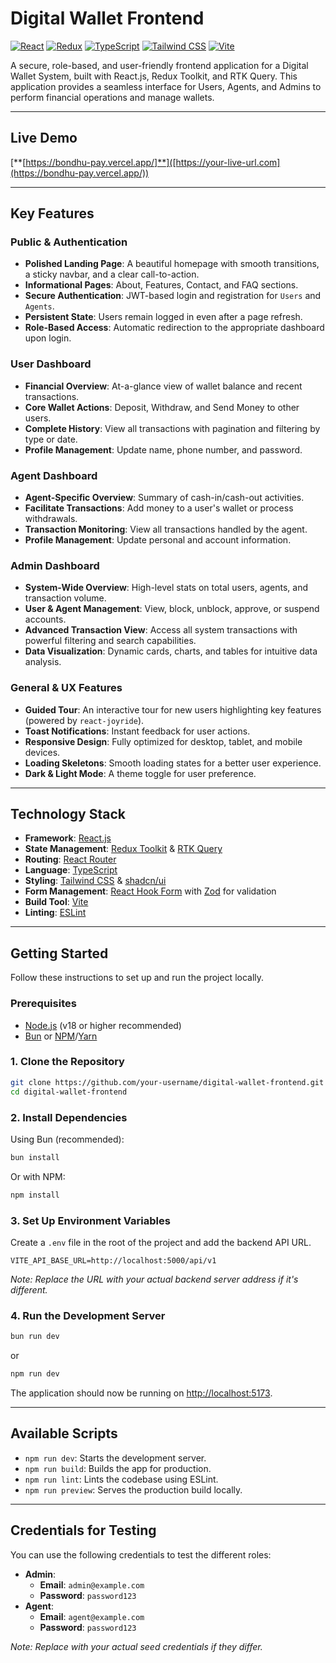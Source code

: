 # **Digital Wallet Frontend**

[![React](https://img.shields.io/badge/React-19-blue?logo=react)](https://react.dev/)
[![Redux](https://img.shields.io/badge/Redux-Toolkit-764ABC?logo=redux)](https://redux-toolkit.js.org/)
[![TypeScript](https://img.shields.io/badge/TypeScript-5.8-blue?logo=typescript)](https://www.typescriptlang.org/)
[![Tailwind CSS](https://img.shields.io/badge/Tailwind_CSS-4-38B2AC?logo=tailwind-css)](https://tailwindcss.com/)
[![Vite](https://img.shields.io/badge/Vite-7-646CFF?logo=vite)](https://vitejs.dev/)

A secure, role-based, and user-friendly frontend application for a Digital Wallet System, built with React.js, Redux Toolkit, and RTK Query. This application provides a seamless interface for Users, Agents, and Admins to perform financial operations and manage wallets.

---

## **Live Demo**

[**[https://bondhu-pay.vercel.app/]**]([https://your-live-url.com](https://bondhu-pay.vercel.app/))

---

## **Key Features**

### **Public & Authentication**
- **Polished Landing Page**: A beautiful homepage with smooth transitions, a sticky navbar, and a clear call-to-action.
- **Informational Pages**: About, Features, Contact, and FAQ sections.
- **Secure Authentication**: JWT-based login and registration for `Users` and `Agents`.
- **Persistent State**: Users remain logged in even after a page refresh.
- **Role-Based Access**: Automatic redirection to the appropriate dashboard upon login.

### **User Dashboard**
- **Financial Overview**: At-a-glance view of wallet balance and recent transactions.
- **Core Wallet Actions**: Deposit, Withdraw, and Send Money to other users.
- **Complete History**: View all transactions with pagination and filtering by type or date.
- **Profile Management**: Update name, phone number, and password.

### **Agent Dashboard**
- **Agent-Specific Overview**: Summary of cash-in/cash-out activities.
- **Facilitate Transactions**: Add money to a user's wallet or process withdrawals.
- **Transaction Monitoring**: View all transactions handled by the agent.
- **Profile Management**: Update personal and account information.

### **Admin Dashboard**
- **System-Wide Overview**: High-level stats on total users, agents, and transaction volume.
- **User & Agent Management**: View, block, unblock, approve, or suspend accounts.
- **Advanced Transaction View**: Access all system transactions with powerful filtering and search capabilities.
- **Data Visualization**: Dynamic cards, charts, and tables for intuitive data analysis.

### **General & UX Features**
- **Guided Tour**: An interactive tour for new users highlighting key features (powered by `react-joyride`).
- **Toast Notifications**: Instant feedback for user actions.
- **Responsive Design**: Fully optimized for desktop, tablet, and mobile devices.
- **Loading Skeletons**: Smooth loading states for a better user experience.
- **Dark & Light Mode**: A theme toggle for user preference.

---

## **Technology Stack**

- **Framework**: [React.js](https://react.dev/)
- **State Management**: [Redux Toolkit](https://redux-toolkit.js.org/) & [RTK Query](https://redux-toolkit.js.org/rtk-query/overview)
- **Routing**: [React Router](https://reactrouter.com/)
- **Language**: [TypeScript](https://www.typescriptlang.org/)
- **Styling**: [Tailwind CSS](https://tailwindcss.com/) & [shadcn/ui](https://ui.shadcn.com/)
- **Form Management**: [React Hook Form](https://react-hook-form.com/) with [Zod](https://zod.dev/) for validation
- **Build Tool**: [Vite](https://vitejs.dev/)
- **Linting**: [ESLint](https://eslint.org/)

---

## **Getting Started**

Follow these instructions to set up and run the project locally.

### **Prerequisites**

- [Node.js](https://nodejs.org/en) (v18 or higher recommended)
- [Bun](https://bun.sh/) or [NPM](https://www.npmjs.com/)/[Yarn](https://yarnpkg.com/)

### **1. Clone the Repository**

```bash
git clone https://github.com/your-username/digital-wallet-frontend.git
cd digital-wallet-frontend
```

### **2. Install Dependencies**

Using Bun (recommended):
```bash
bun install
```

Or with NPM:
```bash
npm install
```

### **3. Set Up Environment Variables**

Create a `.env` file in the root of the project and add the backend API URL.

```env
VITE_API_BASE_URL=http://localhost:5000/api/v1
```

*Note: Replace the URL with your actual backend server address if it's different.*

### **4. Run the Development Server**

```bash
bun run dev
```
or
```bash
npm run dev
```

The application should now be running on [http://localhost:5173](http://localhost:5173).

---

## **Available Scripts**

- `npm run dev`: Starts the development server.
- `npm run build`: Builds the app for production.
- `npm run lint`: Lints the codebase using ESLint.
- `npm run preview`: Serves the production build locally.

---

## **Credentials for Testing**

You can use the following credentials to test the different roles:

- **Admin**:
  - **Email**: `admin@example.com`
  - **Password**: `password123`
- **Agent**:
  - **Email**: `agent@example.com`
  - **Password**: `password123`

*Note: Replace with your actual seed credentials if they differ.*
